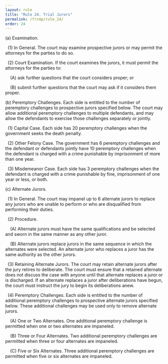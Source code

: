 ```yaml
---
layout: rule
title: "Rule 24. Trial Jurors"
permalink: /frcmp/rule_24/
order: 24
---
```


(a) Examination.


&nbsp;&nbsp;(1) In General. The court may examine prospective jurors or may permit the attorneys for the parties to do so.


&nbsp;&nbsp;(2) Court Examination. If the court examines the jurors, it must permit the attorneys for the parties to:


&nbsp;&nbsp;&nbsp;&nbsp;(A) ask further questions that the court considers proper; or


&nbsp;&nbsp;&nbsp;&nbsp;(B) submit further questions that the court may ask if it considers them proper.


(b) Peremptory Challenges. Each side is entitled to the number of peremptory challenges to prospective jurors specified below. The court may allow additional peremptory challenges to multiple defendants, and may allow the defendants to exercise those challenges separately or jointly.


&nbsp;&nbsp;(1) Capital Case. Each side has 20 peremptory challenges when the government seeks the death penalty.


&nbsp;&nbsp;(2) Other Felony Case. The government has 6 peremptory challenges and the defendant or defendants jointly have 10 peremptory challenges when the defendant is charged with a crime punishable by imprisonment of more than one year.


&nbsp;&nbsp;(3) Misdemeanor Case. Each side has 3 peremptory challenges when the defendant is charged with a crime punishable by fine, imprisonment of one year or less, or both.


(c) Alternate Jurors.


&nbsp;&nbsp;(1) In General. The court may impanel up to 6 alternate jurors to replace any jurors who are unable to perform or who are disqualified from performing their duties.


&nbsp;&nbsp;(2) Procedure.


&nbsp;&nbsp;&nbsp;&nbsp;(A) Alternate jurors must have the same qualifications and be selected and sworn in the same manner as any other juror.


&nbsp;&nbsp;&nbsp;&nbsp;(B) Alternate jurors replace jurors in the same sequence in which the alternates were selected. An alternate juror who replaces a juror has the same authority as the other jurors.


&nbsp;&nbsp;(3) Retaining Alternate Jurors. The court may retain alternate jurors after the jury retires to deliberate. The court must ensure that a retained alternate does not discuss the case with anyone until that alternate replaces a juror or is discharged. If an alternate replaces a juror after deliberations have begun, the court must instruct the jury to begin its deliberations anew.


&nbsp;&nbsp;(4) Peremptory Challenges. Each side is entitled to the number of additional peremptory challenges to prospective alternate jurors specified below. These additional challenges may be used only to remove alternate jurors.


&nbsp;&nbsp;&nbsp;&nbsp;(A) One or Two Alternates. One additional peremptory challenge is permitted when one or two alternates are impaneled.


&nbsp;&nbsp;&nbsp;&nbsp;(B) Three or Four Alternates. Two additional peremptory challenges are permitted when three or four alternates are impaneled.


&nbsp;&nbsp;&nbsp;&nbsp;(C) Five or Six Alternates. Three additional peremptory challenges are permitted when five or six alternates are impaneled.